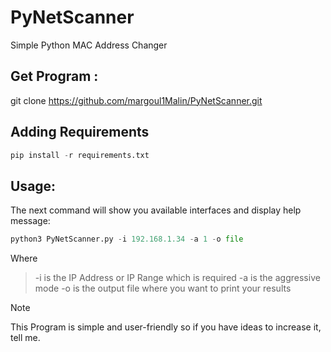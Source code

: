 


# PyNetScanner
Simple Python MAC Address Changer

## Get Program : 

git clone https://github.com/margoul1Malin/PyNetScanner.git

## Adding Requirements

```python 
pip install -r requirements.txt  
```

## Usage:

The next command will show you available interfaces and display help message:

```python 
python3 PyNetScanner.py -i 192.168.1.34 -a 1 -o file
```
Where
> -i is the IP Address or IP Range which is required
> -a is the aggressive mode
> -o is the output file where you want to print your results

> [!NOTE]
> This Program is simple and user-friendly so if you have ideas to increase it, tell me.
